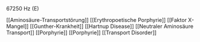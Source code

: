 67250 Hz (E)

[[Aminosäure-Transportstörung]]
[[Erythropoetische Porphyrie]]
[[Faktor X-Mangel]]
[[Gunther-Krankheit]]
[[Hartnup Disease]]
[[Neutraler Aminosäure Transport]]
[[Porphyrie]]
[[Porphyrie]]
[[Transport Disorder]]
